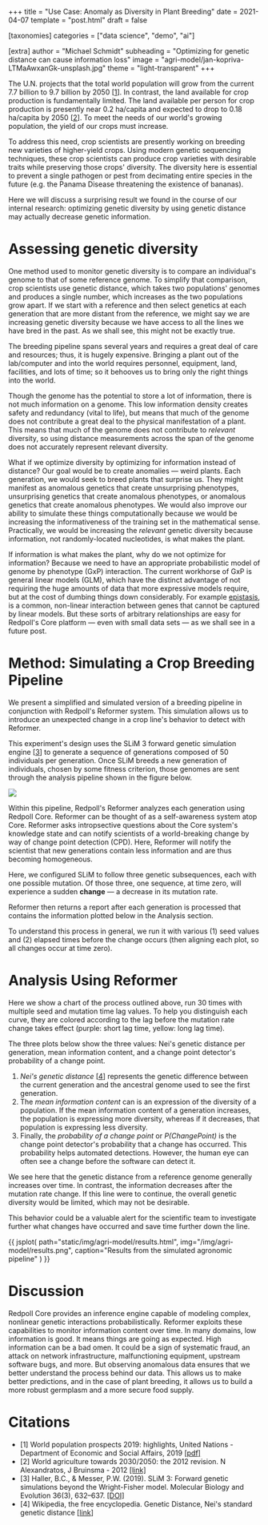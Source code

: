 +++
title = "Use Case: Anomaly as Diversity in Plant Breeding"
date = 2021-04-07
template = "post.html"
draft = false

[taxonomies]
categories = ["data science", "demo", "ai"]

[extra]
author = "Michael Schmidt"
subheading = "Optimizing for genetic distance can cause information loss"
image = "agri-model/jan-kopriva-LTMaAwxanGk-unsplash.jpg"
theme = "light-transparent"
+++

The U.N. projects that the total world population will grow from the current 7.7 billion to 9.7 billion by 2050 [[1](#citations)]. In contrast, the land available for crop production is fundamentally limited. The land available per person for crop production is presently near 0.2 ha/capita and expected to drop to 0.18 ha/capita by 2050 [[2](#citations)]. To meet the needs of our world's growing population, the yield of our crops must increase.

To address this need, crop scientists are presently working on breeding new varieties of higher-yield crops. Using modern genetic sequencing techniques, these crop scientists can produce crop varieties with desirable traits while preserving those crops' diversity. The diversity here is essential to prevent a single pathogen or pest from decimating entire species in the future (e.g. the Panama Disease threatening the existence of bananas).

Here we will discuss a surprising result we found in the course of our internal research: optimizing genetic diversity by using genetic distance may actually decrease genetic information.

# Assessing genetic diversity

One method used to monitor genetic diversity is to compare an individual's genome to that of some reference genome. To simplify that comparison, crop scientists use genetic distance, which takes two populations' genomes and produces a single number, which increases as the two populations grow apart. If we start with a reference and then select genetics at each generation that are more distant from the reference, we might say we are increasing genetic diversity because we have access to all the lines we have bred in the past. As we shall see, this might not be exactly true. 

The breeding pipeline spans several years and requires a great deal of care and resources; thus, it is hugely expensive. Bringing a plant out of the lab/computer and into the world requires personnel, equipment, land, facilities, and lots of time; so it behooves us to bring only the right things into the world.

Though the genome has the potential to store a lot of information, there is not much information on a genome. This low information density creates safety and redundancy (vital to life), but means that much of the genome does not contribute a great deal to the physical manifestation of a plant. This means that much of the genome does not contribute to *relevant* diversity, so using distance measurements across the span of the genome does not accurately represent relevant diversity.

What if we optimize diversity by optimizing for information instead of distance? Our goal would be to create anomalies &mdash; weird plants. Each generation, we would seek to breed plants that surprise us. They might manifest as anomalous genetics that create unsurprising phenotypes, unsurprising genetics that create anomalous phenotypes, or anomalous genetics that create anomalous phenotypes. We would also improve our ability to simulate these things computationally because we would be increasing the informativeness of the training set in the mathematical sense. Practically, we would be increasing the *relevant* genetic diversity because information, not randomly-located nucleotides, is what makes the plant.

If information is what makes the plant, why do we not optimize for information? Because we need to have an appropriate probabilistic model of genome by phenotype (GxP) interaction. The current workhorse of GxP is general linear models (GLM), which have the distinct advantage of not requiring the huge amounts of data that more expressive models require, but at the cost of dumbing things down considerably. For example [epistasis](https://en.wikipedia.org/wiki/Epistasis), is a common, non-linear interaction between genes that cannot be captured by linear models. But these sorts of arbitrary relationships are easy for Redpoll's Core platform &mdash; even with small data sets &mdash; as we shall see in a future post.

# Method: Simulating a Crop Breeding Pipeline

We present a simplified and simulated version of a breeding pipeline in conjunction with Redpoll's Reformer system. This simulation allows us to introduce an unexpected change in a crop line's behavior to detect with Reformer.

This experiment's design uses the SLiM 3 forward genetic simulation engine [[3](#citations)] to generate a sequence of generations composed of 50 individuals per generation. Once SLiM breeds a new generation of individuals, chosen by some fitness criterion, those genomes are sent through the analysis pipeline shown in the figure below.

<img src="/img/agri-model/agri-pipeline.png" style="max-width: 500px" />

Within this pipeline, Redpoll's Reformer analyzes each generation using Redpoll Core. Reformer can be thought of as a self-awareness system atop Core. Reformer asks intropsective questions about the Core system's knowledge state and can notify scientists of a world-breaking change by way of change point detection (CPD). Here, Reformer will notify the scientist that new generations contain less information and are thus becoming homogeneous.

Here, we configured SLiM to follow three genetic subsequences, each with one possible mutation. Of those three, one sequence, at time zero, will experience a sudden **change** &mdash; a decrease in its mutation rate.

Reformer then returns a report after each generation is processed that contains the information plotted below in the Analysis section.

To understand this process in general, we run it with various (1) seed values and (2) elapsed times before the change occurs (then aligning each plot, so all changes occur at time zero).

# Analysis Using Reformer

Here we show a chart of the process outlined above, run 30 times with multiple seed and mutation time lag values.
To help you distinguish each curve, they are colored according to the lag before the mutation rate change takes effect (purple: short lag time, yellow: long lag time).

The three plots below show the three values: Nei's genetic distance per generation, mean information content, and a change point detector's probability of a change point.

1. _Nei's genetic distance_ [[4](#citations)] represents the genetic difference between the current generation and the ancestral genome used to see the first generation.
2. The _mean information content_ can is an expression of the diversity of a population. If the mean information content of a generation increases, the population is expressing more diversity, whereas if it decreases, that population is expressing less diversity.
3. Finally, the _probability of a change point_ or _P(ChangePoint)_ is the change point detector's probability that a change has occurred. This probability helps automated detections. However, the human eye can often see a change before the software can detect it.

We see here that the genetic distance from a reference genome generally increases over time.
In contrast, the information decreases after the mutation rate change.
If this line were to continue, the overall genetic diversity would be limited, which may not be desirable.

This behavior could be a valuable alert for the scientific team to investigate further what changes have occurred and save time further down the line.

{{
    jsplot(
        path="static/img/agri-model/results.html",
        img="/img/agri-model/results.png",
        caption="Results from the simulated agronomic pipeline"
    )
}}

<a />

# Discussion

Redpoll Core provides an inference engine capable of modeling complex, nonlinear genetic interactions probabilistically. Reformer exploits these capabilities to monitor information content over time. In many domains, low information is good. It means things are going as expected. High information can be a bad omen. It could be a sign of systematic fraud, an attack on network infrastructure, malfunctioning equipment, upstream software bugs, and more. But observing anomalous data ensures that we better understand the process behind our data. This allows us to make better predictions, and in the case of plant breeding, it allows us to build a more robust germplasm and a more secure food supply.

# Citations <a name="citations"></a>
 * [1] World population prospects 2019: highlights, United Nations - Department of Economic and Social Affairs, 2019 [[pdf]](https://population.un.org/wpp/Publications/Files/WPP2019_Highlights.pdf)
 * [2] World agriculture towards 2030/2050: the 2012 revision. N Alexandratos, J Bruinsma - 2012 [[link]](ageconsearch.umn.edu)
 * [3] Haller, B.C., & Messer, P.W. (2019). SLiM 3: Forward genetic simulations beyond the Wright-Fisher model. Molecular Biology and Evolution 36(3), 632–637.  [[DOI]](https://doi.org/10.1093/molbev/msy228)
 * [4] Wikipedia, the free encyclopedia. Genetic Distance, Nei's standard genetic distance [[link](https://en.wikipedia.org/wiki/Genetic_distance#Nei's_DA_distance_1983)]
